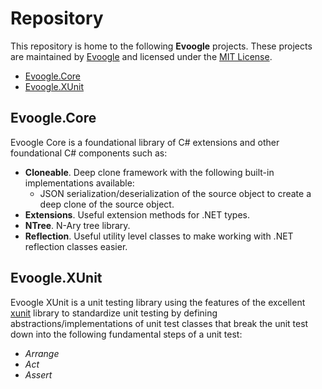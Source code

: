 # Repository

This repository is home to the following **Evoogle** projects. These projects are maintained by [Evoogle](https://github.com/evoogle-dotcom) and licensed under the [MIT License](License.txt).

- [Evoogle.Core](#Evoogle.Core)
- [Evoogle.XUnit](#Evoogle.XUnit)

## Evoogle.Core

Evoogle Core is a foundational library of C# extensions and other foundational C# components such as:

- **Cloneable**. Deep clone framework with the following built-in implementations available:
  - JSON serialization/deserialization of the source object to create a deep clone of the source object.
- **Extensions**. Useful extension methods for .NET types.
- **NTree**. N-Ary tree library.
- **Reflection**. Useful utility level classes to make working with .NET reflection classes easier.

## Evoogle.XUnit

Evoogle XUnit is a unit testing library using the features of the excellent [xunit](https://github.com/xunit/xunit) library to standardize unit testing by defining abstractions/implementations of unit test classes that break the unit test down into the following fundamental steps of a unit test:

- *Arrange*
- *Act*
- *Assert*
